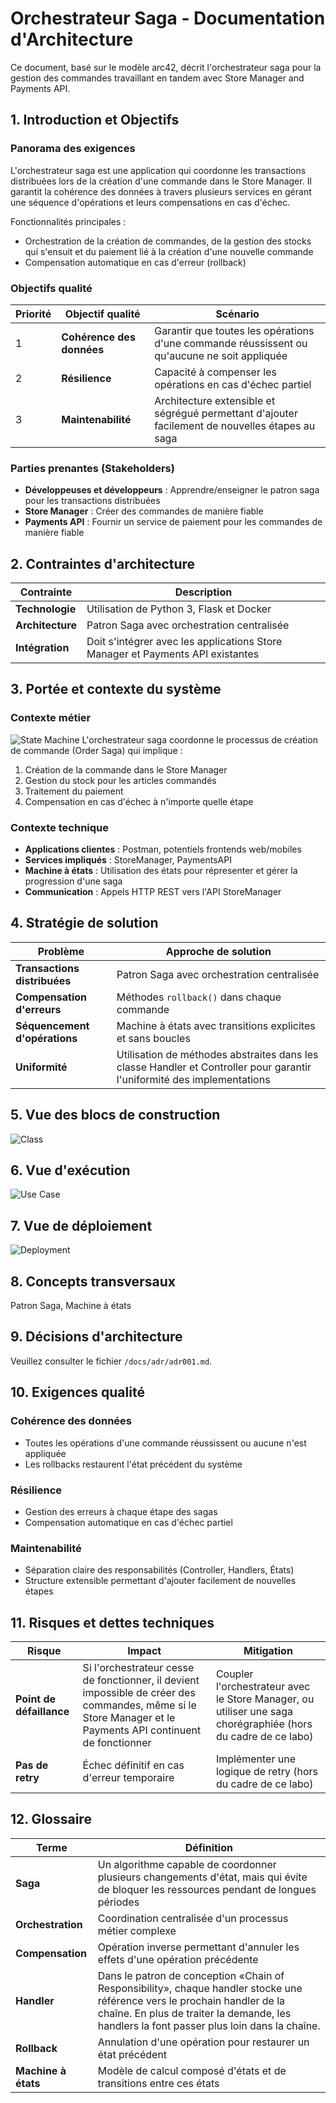 # Orchestrateur Saga - Documentation d'Architecture

Ce document, basé sur le modèle arc42, décrit l'orchestrateur saga pour la gestion des commandes travaillant en tandem avec Store Manager and Payments API.

## 1. Introduction et Objectifs

### Panorama des exigences
L'orchestrateur saga est une application qui coordonne les transactions distribuées lors de la création d'une commande dans le Store Manager. Il garantit la cohérence des données à travers plusieurs services en gérant une séquence d'opérations et leurs compensations en cas d'échec.

Fonctionnalités principales :
- Orchestration de la création de commandes, de la gestion des stocks qui s'ensuit et du paiement lié à la création d'une nouvelle commande
- Compensation automatique en cas d'erreur (rollback)

### Objectifs qualité
| Priorité | Objectif qualité | Scénario |
|----------|------------------|----------|
| 1 | **Cohérence des données** | Garantir que toutes les opérations d'une commande réussissent ou qu'aucune ne soit appliquée |
| 2 | **Résilience** | Capacité à compenser les opérations en cas d'échec partiel |
| 3 | **Maintenabilité** | Architecture extensible et ségrégué permettant d'ajouter facilement de nouvelles étapes au saga |

### Parties prenantes (Stakeholders)
- **Développeuses et développeurs** : Apprendre/enseigner le patron saga pour les transactions distribuées
- **Store Manager** : Créer des commandes de manière fiable
- **Payments API** : Fournir un service de paiement pour les commandes de manière fiable

## 2. Contraintes d'architecture

| Contrainte | Description |
|------------|-------------|
| **Technologie** | Utilisation de Python 3, Flask et Docker |
| **Architecture** | Patron Saga avec orchestration centralisée |
| **Intégration** | Doit s'intégrer avec les applications Store Manager et Payments API existantes |

## 3. Portée et contexte du système

### Contexte métier
![State Machine](state_machine.png)
L'orchestrateur saga coordonne le processus de création de commande (Order Saga) qui implique :
1. Création de la commande dans le Store Manager
2. Gestion du stock pour les articles commandés
3. Traitement du paiement
4. Compensation en cas d'échec à n'importe quelle étape

### Contexte technique
- **Applications clientes** : Postman, potentiels frontends web/mobiles
- **Services impliqués** : StoreManager, PaymentsAPI
- **Machine à états** : Utilisation des états pour répresenter et gérer la progression d'une saga
- **Communication** : Appels HTTP REST vers l'API StoreManager

## 4. Stratégie de solution

| Problème | Approche de solution |
|----------|---------------------|
| **Transactions distribuées** | Patron Saga avec orchestration centralisée |
| **Compensation d'erreurs** | Méthodes `rollback()` dans chaque commande |
| **Séquencement d'opérations** | Machine à états avec transitions explicites et sans boucles |
| **Uniformité** | Utilisation de méthodes abstraites dans les classe Handler et Controller pour garantir l'uniformité des implementations |

## 5. Vue des blocs de construction
![Class](class.png)

## 6. Vue d'exécution
![Use Case](use_case.png)

## 7. Vue de déploiement
![Deployment](deployment.png)

## 8. Concepts transversaux
Patron Saga, Machine à états

## 9. Décisions d'architecture
Veuillez consulter le fichier `/docs/adr/adr001.md`.

## 10. Exigences qualité

### Cohérence des données
- Toutes les opérations d'une commande réussissent ou aucune n'est appliquée
- Les rollbacks restaurent l'état précédent du système

### Résilience
- Gestion des erreurs à chaque étape des sagas
- Compensation automatique en cas d'échec partiel

### Maintenabilité
- Séparation claire des responsabilités (Controller, Handlers, États)
- Structure extensible permettant d'ajouter facilement de nouvelles étapes

## 11. Risques et dettes techniques

| Risque | Impact | Mitigation |
|--------|--------|------------|
| **Point de défaillance** | Si l'orchestrateur cesse de fonctionner, il devient impossible de créer des commandes, même si le Store Manager et le Payments API continuent de fonctionner | Coupler l'orchestrateur avec le Store Manager, ou utiliser une saga chorégraphiée (hors du cadre de ce labo)|
| **Pas de retry** | Échec définitif en cas d'erreur temporaire | Implémenter une logique de retry (hors du cadre de ce labo)|

## 12. Glossaire

| Terme | Définition |
|-------|------------|
| **Saga** | Un algorithme capable de coordonner plusieurs changements d'état, mais qui évite de bloquer les ressources pendant de longues périodes |
| **Orchestration** | Coordination centralisée d'un processus métier complexe |
| **Compensation** | Opération inverse permettant d'annuler les effets d'une opération précédente |
| **Handler** | Dans le patron de conception «Chain of Responsibility», chaque handler stocke une référence vers le prochain handler de la chaîne. En plus de traiter la demande, les handlers la font passer plus loin dans la chaîne. |
| **Rollback** | Annulation d'une opération pour restaurer un état précédent |
| **Machine à états** | Modèle de calcul composé d'états et de transitions entre ces états |